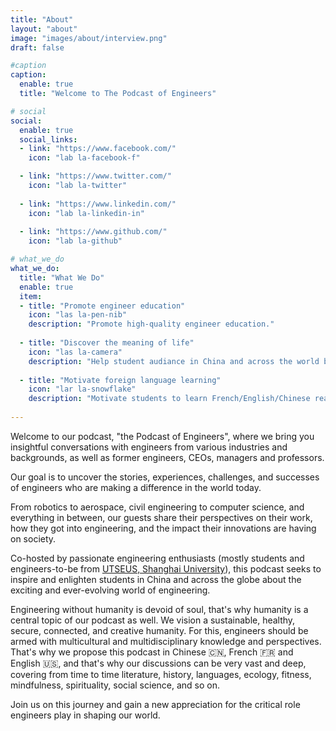 ```yaml
---
title: "About"
layout: "about"
image: "images/about/interview.png"
draft: false

#caption
caption:
  enable: true
  title: "Welcome to The Podcast of Engineers"

# social
social:
  enable: true
  social_links:
  - link: "https://www.facebook.com/"
    icon: "lab la-facebook-f"

  - link: "https://www.twitter.com/"
    icon: "lab la-twitter"
    
  - link: "https://www.linkedin.com/"
    icon: "lab la-linkedin-in"
    
  - link: "https://www.github.com/"
    icon: "lab la-github"

# what_we_do
what_we_do:
  title: "What We Do"
  enable: true
  item:
  - title: "Promote engineer education"
    icon: "las la-pen-nib"
    description: "Promote high-quality engineer education."
    
  - title: "Discover the meaning of life"
    icon: "las la-camera"
    description: "Help student audiance in China and across the world better undertand how to succeed university life, career life and life in general, in a meaningful way."
    
  - title: "Motivate foreign language learning"
    icon: "lar la-snowflake"
    description: "Motivate students to learn French/English/Chinese really well, because it's so fun to be a cohost!"
 
---
```


Welcome to our podcast, "the Podcast of Engineers", where we bring you insightful conversations with engineers from various industries and backgrounds, as well as former engineers, CEOs, managers and professors.

Our goal is to uncover the stories, experiences, challenges, and successes of engineers who are making a difference in the world today. 

From robotics to aerospace, civil engineering to computer science, and everything in between, our guests share their perspectives on their work, how they got into engineering, and the impact their innovations are having on society. 

Co-hosted by passionate engineering enthusiasts (mostly students and engineers-to-be from [UTSEUS, Shanghai University](https://utseus.shu.edu.cn/en.htm)), this podcast seeks to inspire and enlighten students in China and across the globe about the exciting and ever-evolving world of engineering. 

Engineering without humanity is devoid of soul, that's why humanity is a central topic of our podcast as well. We vision a sustainable, healthy, secure, connected, and creative humanity. For this, engineers should be armed with multicultural and multidisciplinary knowledge and perspectives. That's why we propose this podcast in Chinese :cn:, French :fr: and English :us:, and that's why our discussions can be very vast and deep, covering from time to time literature, history, languages, ecology, fitness, mindfulness, spirituality, social science, and so on.

Join us on this journey and gain a new appreciation for the critical role engineers play in shaping our world.